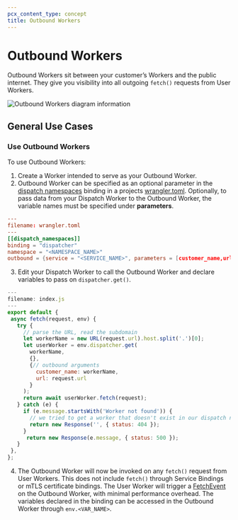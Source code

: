 ```yaml
---
pcx_content_type: concept
title: Outbound Workers
---
```


# Outbound Workers

Outbound Workers sit between your customer’s Workers and the public internet. They give you visibility into all outgoing `fetch()` requests from User Workers.

![Outbound Workers diagram information](/images/cloudflare-for-platforms/outbound-worker-diagram.png)

## General Use Cases

### Use Outbound Workers

To use Outbound Workers:

1. Create a Worker intended to serve as your Outbound Worker.
2. Outbound Worker can be specified as an optional parameter in the [dispatch namespaces](/cloudflare-for-platforms/workers-for-platforms/get-started/configuration/#2-create-dispatch-namespace) binding in a projects [wrangler.toml](/workers/wrangler/configuration/). Optionally, to pass data from your Dispatch Worker to the Outbound Worker, the variable names must be specified under **parameters**.  

```toml
---
filename: wrangler.toml
---
[[dispatch_namespaces]]
binding = "dispatcher"
namespace = "<NAMESPACE_NAME>"
outbound = {service = "<SERVICE_NAME>", parameters = [customer_name,url]}
```

3. Edit your Dispatch Worker to call the Outbound Worker and declare variables to pass on `dispatcher.get()`.

```js
---
filename: index.js
---
export default {
 async fetch(request, env) {
   try {
     // parse the URL, read the subdomain
     let workerName = new URL(request.url).host.split('.')[0];
     let userWorker = env.dispatcher.get(
       workerName,
       {},
       {// outbound arguments
         customer_name: workerName,
         url: request.url
       }
     );
     return await userWorker.fetch(request);
   } catch (e) {
     if (e.message.startsWith('Worker not found')) {
       // we tried to get a worker that doesn't exist in our dispatch namespace
       return new Response('', { status: 404 });
     }
      return new Response(e.message, { status: 500 });
   }
 },
};
```

4. The Outbound Worker will now be invoked on any `fetch()` request from User Workers.  This does not include `fetch()` through Service Bindings or mTLS certificate bindings.  The User Worker will trigger a [FetchEvent](/workers/runtime-apis/fetch-event/) on the Outbound Worker, with minimal performance overhead. The variables declared in the binding can be accessed in the Outbound Worker through `env.<VAR_NAME>`.